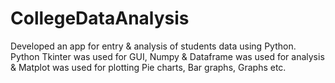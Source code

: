 # CollegeDataAnalysis

Developed an app for entry & analysis of students data using Python. Python Tkinter was used for GUI, Numpy & Dataframe was used for analysis & Matplot was used for plotting Pie charts, Bar graphs, Graphs etc. 
